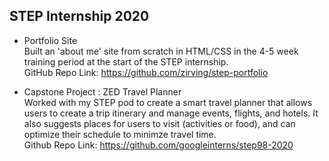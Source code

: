 ## STEP Internship 2020 

- Portfolio Site
  </br>Built an 'about me' site from scratch in HTML/CSS in the 4-5 week training period at the start of the STEP internship. </br>
  GitHub Repo Link: https://github.com/zirving/step-portfolio
  
- Capstone Project : ZED Travel Planner </br>
  Worked with my STEP pod to create a smart travel planner that allows users to create a trip itinerary and manage events, flights, and hotels. It also suggests places for users to visit (activities or food), and can optimize their schedule to minimze travel time. </br>
  Github Repo Link: https://github.com/googleinterns/step98-2020

